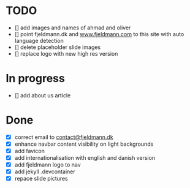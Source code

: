 # TODO
- [] add images and names of ahmad and oliver
- [] point fjeldmann.dk and www.fjeldmann.com to this site with auto language detection
- [] delete placeholder slide images
- [] replace logo with new high res version

# In progress
- [] add about us article


# Done
- [x] correct email to contact@fjeldmann.dk
- [x] enhance navbar content visibility on light backgrounds
- [x] add favicon
- [x] add internationalisation with english and danish version
- [x] add fjeldmann logo to nav
- [x] add jekyll .devcontainer 
- [x] repace slide pictures  